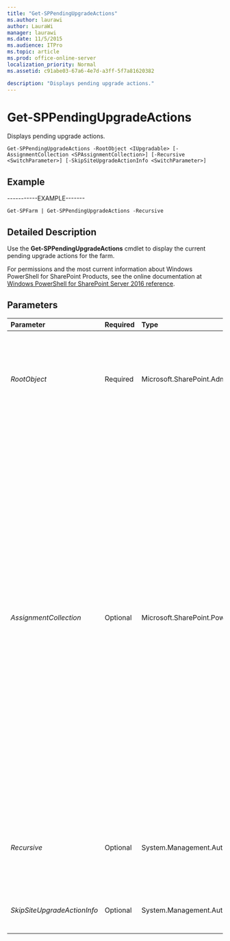 ```yaml
---
title: "Get-SPPendingUpgradeActions"
ms.author: laurawi
author: LauraWi
manager: laurawi
ms.date: 11/5/2015
ms.audience: ITPro
ms.topic: article
ms.prod: office-online-server
localization_priority: Normal
ms.assetid: c91abe03-67a6-4e7d-a3ff-5f7a81620382

description: "Displays pending upgrade actions."
---
```


# Get-SPPendingUpgradeActions

Displays pending upgrade actions.
  
```
Get-SPPendingUpgradeActions -RootObject <IUpgradable> [-AssignmentCollection <SPAssignmentCollection>] [-Recursive <SwitchParameter>] [-SkipSiteUpgradeActionInfo <SwitchParameter>]

```

## Example

-----------EXAMPLE-------
  
```
Get-SPFarm | Get-SPPendingUpgradeActions -Recursive
```

## Detailed Description

Use the **Get-SPPendingUpgradeActions** cmdlet to display the current pending upgrade actions for the farm. 
  
For permissions and the most current information about Windows PowerShell for SharePoint Products, see the online documentation at [Windows PowerShell for SharePoint Server 2016 reference](https://go.microsoft.com/fwlink/p/?LinkId=671715). 
  
## Parameters

|**Parameter**|**Required**|**Type**|**Description**|
|:-----|:-----|:-----|:-----|
| _RootObject_ <br/> |Required  <br/> |Microsoft.SharePoint.Administration.IUpgradable  <br/> |Specifies a SharePoint object where you check for which upgrade actions are outstanding for that object based on its current upgrade status. This object must be inherited from IUpgradable.  <br/> |
| _AssignmentCollection_ <br/> |Optional  <br/> |Microsoft.SharePoint.PowerShell.SPAssignmentCollection  <br/> |Manages objects for the purpose of proper disposal. Use of objects, such as **SPWeb** or **SPSite**, can use large amounts of memory and use of these objects in Windows PowerShell scripts requires proper memory management. Using the **SPAssignment** object, you can assign objects to a variable and dispose of the objects after they are needed to free up memory. When **SPWeb**, **SPSite**, or **SPSiteAdministration** objects are used, the objects are automatically disposed of if an assignment collection or the **Global** parameter is not used.  <br/> > [!NOTE]> When the **Global** parameter is used, all objects are contained in the global store. If objects are not immediately used, or disposed of by using the **Stop-SPAssignment** command, an out-of-memory scenario can occur.           |
| _Recursive_ <br/> |Optional  <br/> |System.Management.Automation.SwitchParameter  <br/> |Specifies whether to perform the same pending upgrade action checks on each IUpgradable object that occurs under the **RootObject** parameter that is specified.  <br/> |
| _SkipSiteUpgradeActionInfo_ <br/> |Optional  <br/> |System.Management.Automation.SwitchParameter  <br/> |Specifies to not include pending upgrade actions for all child objects of a content database.  <br/> |
   

